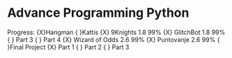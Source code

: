 # Advance Programming Python

Progress:
    {X}Hangman
    { }Kattis
        {X} 9Knights 1.8 99%
        {X} GlitchBot 1.8 99%
        { } Part 3
        { } Part 4
        {X} Wizard of Odds 2.6 99%
        {X} Puntovanje 2.6 99%
    { }Final Project
        {X} Part 1
        { } Part 2
        { } Part 3